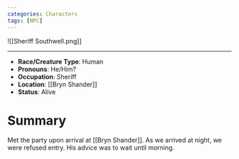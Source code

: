 ```yaml
---
categories: Characters
tags: [NPC]
---
```


![[Sheriff Southwell.png]]

---

- **Race/Creature Type**: Human
- **Pronouns**:  He/Him?
- **Occupation**: Sheriff
- **Location**: [[Bryn Shander]]
- **Status**: Alive

# Summary
Met the party upon arrival at [[Bryn Shander]]. As we arrived at night, we were refused entry. His advice was to wait until morning.
